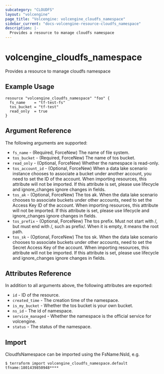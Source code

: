 ```yaml
---
subcategory: "CLOUDFS"
layout: "volcengine"
page_title: "Volcengine: volcengine_cloudfs_namespace"
sidebar_current: "docs-volcengine-resource-cloudfs_namespace"
description: |-
  Provides a resource to manage cloudfs namespace
---
```

# volcengine_cloudfs_namespace
Provides a resource to manage cloudfs namespace
## Example Usage
```hcl
resource "volcengine_cloudfs_namespace" "foo" {
  fs_name    = "tf-test-fs"
  tos_bucket = "tf-test"
  read_only  = true
}
```
## Argument Reference
The following arguments are supported:
* `fs_name` - (Required, ForceNew) The name of file system.
* `tos_bucket` - (Required, ForceNew) The name of tos bucket.
* `read_only` - (Optional, ForceNew) Whether the namespace is read-only.
* `tos_account_id` - (Optional, ForceNew) When a data lake scenario instance chooses to associate a bucket under another account, you need to set the ID of the account. When importing resources, this attribute will not be imported. If this attribute is set, please use lifecycle and ignore_changes ignore changes in fields.
* `tos_ak` - (Optional, ForceNew) The tos ak. When the data lake scenario chooses to associate buckets under other accounts, need to set the Access Key ID of the account. When importing resources, this attribute will not be imported. If this attribute is set, please use lifecycle and ignore_changes ignore changes in fields.
* `tos_prefix` - (Optional, ForceNew) The tos prefix. Must not start with /, but must end with /, such as prefix/. When it is empty, it means the root path.
* `tos_sk` - (Optional, ForceNew) The tos sk. When the data lake scenario chooses to associate buckets under other accounts, need to set the Secret Access Key of the account. When importing resources, this attribute will not be imported. If this attribute is set, please use lifecycle and ignore_changes ignore changes in fields.

## Attributes Reference
In addition to all arguments above, the following attributes are exported:
* `id` - ID of the resource.
* `created_time` - The creation time of the namespace.
* `is_my_bucket` - Whether the tos bucket is your own bucket.
* `ns_id` - The id of namespace.
* `service_managed` - Whether the namespace is the official service for volcengine.
* `status` - The status of the namespace.


## Import
CloudfsNamespace can be imported using the FsName:NsId, e.g.
```
$ terraform import volcengine_cloudfs_namespace.default tfname:1801439850948****
```

